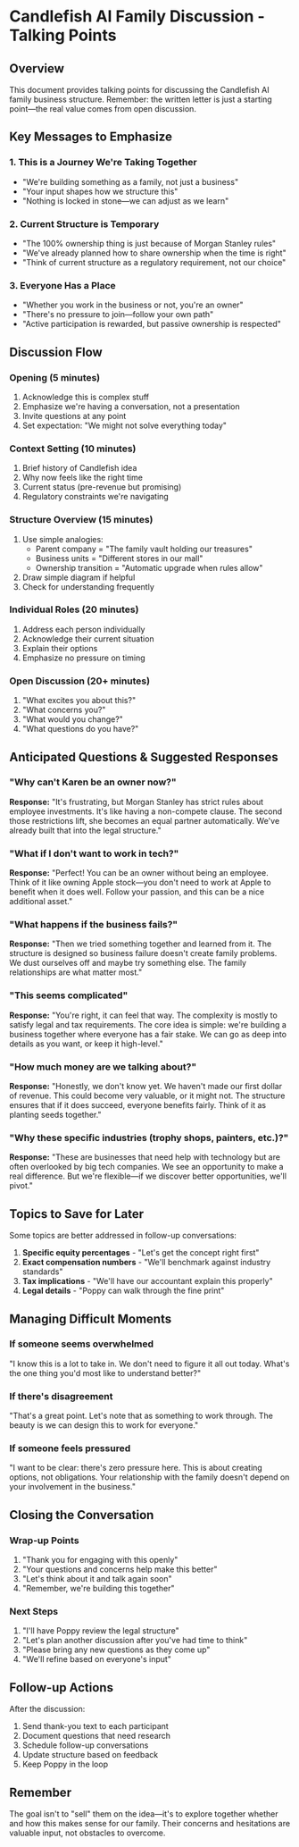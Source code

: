 # Candlefish AI Family Discussion - Talking Points

## Overview

This document provides talking points for discussing the Candlefish AI family business structure. Remember: the written letter is just a starting point—the real value comes from open discussion.

## Key Messages to Emphasize

### 1. This is a Journey We're Taking Together

- "We're building something as a family, not just a business"
- "Your input shapes how we structure this"
- "Nothing is locked in stone—we can adjust as we learn"

### 2. Current Structure is Temporary

- "The 100% ownership thing is just because of Morgan Stanley rules"
- "We've already planned how to share ownership when the time is right"
- "Think of current structure as a regulatory requirement, not our choice"

### 3. Everyone Has a Place

- "Whether you work in the business or not, you're an owner"
- "There's no pressure to join—follow your own path"
- "Active participation is rewarded, but passive ownership is respected"

## Discussion Flow

### Opening (5 minutes)

1. Acknowledge this is complex stuff
2. Emphasize we're having a conversation, not a presentation
3. Invite questions at any point
4. Set expectation: "We might not solve everything today"

### Context Setting (10 minutes)

1. Brief history of Candlefish idea
2. Why now feels like the right time
3. Current status (pre-revenue but promising)
4. Regulatory constraints we're navigating

### Structure Overview (15 minutes)

1. Use simple analogies:
   - Parent company = "The family vault holding our treasures"
   - Business units = "Different stores in our mall"
   - Ownership transition = "Automatic upgrade when rules allow"
2. Draw simple diagram if helpful
3. Check for understanding frequently

### Individual Roles (20 minutes)

1. Address each person individually
2. Acknowledge their current situation
3. Explain their options
4. Emphasize no pressure on timing

### Open Discussion (20+ minutes)

1. "What excites you about this?"
2. "What concerns you?"
3. "What would you change?"
4. "What questions do you have?"

## Anticipated Questions & Suggested Responses

### "Why can't Karen be an owner now?"

**Response:** "It's frustrating, but Morgan Stanley has strict rules about employee investments. It's like having a non-compete clause. The second those restrictions lift, she becomes an equal partner automatically. We've already built that into the legal structure."

### "What if I don't want to work in tech?"

**Response:** "Perfect! You can be an owner without being an employee. Think of it like owning Apple stock—you don't need to work at Apple to benefit when it does well. Follow your passion, and this can be a nice additional asset."

### "What happens if the business fails?"

**Response:** "Then we tried something together and learned from it. The structure is designed so business failure doesn't create family problems. We dust ourselves off and maybe try something else. The family relationships are what matter most."

### "This seems complicated"

**Response:** "You're right, it can feel that way. The complexity is mostly to satisfy legal and tax requirements. The core idea is simple: we're building a business together where everyone has a fair stake. We can go as deep into details as you want, or keep it high-level."

### "How much money are we talking about?"

**Response:** "Honestly, we don't know yet. We haven't made our first dollar of revenue. This could become very valuable, or it might not. The structure ensures that if it does succeed, everyone benefits fairly. Think of it as planting seeds together."

### "Why these specific industries (trophy shops, painters, etc.)?"

**Response:** "These are businesses that need help with technology but are often overlooked by big tech companies. We see an opportunity to make a real difference. But we're flexible—if we discover better opportunities, we'll pivot."

## Topics to Save for Later

Some topics are better addressed in follow-up conversations:

1. **Specific equity percentages** - "Let's get the concept right first"
2. **Exact compensation numbers** - "We'll benchmark against industry standards"
3. **Tax implications** - "We'll have our accountant explain this properly"
4. **Legal details** - "Poppy can walk through the fine print"

## Managing Difficult Moments

### If someone seems overwhelmed

"I know this is a lot to take in. We don't need to figure it all out today. What's the one thing you'd most like to understand better?"

### If there's disagreement

"That's a great point. Let's note that as something to work through. The beauty is we can design this to work for everyone."

### If someone feels pressured

"I want to be clear: there's zero pressure here. This is about creating options, not obligations. Your relationship with the family doesn't depend on your involvement in the business."

## Closing the Conversation

### Wrap-up Points

1. "Thank you for engaging with this openly"
2. "Your questions and concerns help make this better"
3. "Let's think about it and talk again soon"
4. "Remember, we're building this together"

### Next Steps

1. "I'll have Poppy review the legal structure"
2. "Let's plan another discussion after you've had time to think"
3. "Please bring any new questions as they come up"
4. "We'll refine based on everyone's input"

## Follow-up Actions

After the discussion:

1. Send thank-you text to each participant
2. Document questions that need research
3. Schedule follow-up conversations
4. Update structure based on feedback
5. Keep Poppy in the loop

## Remember

The goal isn't to "sell" them on the idea—it's to explore together whether and how this makes sense for our family. Their concerns and hesitations are valuable input, not obstacles to overcome.
